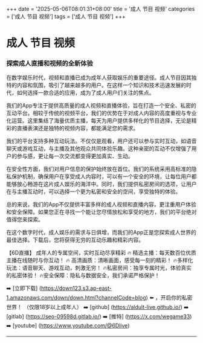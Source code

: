 +++
date = '2025-05-06T08:01:31+08:00'
title = '成人 节目 视频'
categories = ['成人 节目 视频']
tags = ['成人 节目 视频']
+++

# 成人 节目 视频

### 探索成人直播和视频的全新体验

在数字娱乐时代，视频和直播已成为成年人获取娱乐的重要途径。成人节目因其独特的内容和氛围，吸引了越来越多的用户。在这样一个知识和技术迅速发展的时代，如何选择一款合适的应用，成为了成人用户们关注的焦点。

我们的App专注于提供高质量的成人视频和直播体验，旨在打造一个安全、私密的互动平台。相较于传统的视频平台，我们的优势在于对成人内容的高度重视与专业化运营。这里集结了海量优质主播，每天为用户提供多样化的节目选择，无论是精彩的直播表演还是独特的视频内容，都能满足您的需求。

我们的平台支持多种互动玩法。不仅仅是观看，用户还可以参与实时互动，如语音聊天或游戏互动，与主播及其他观众共同体验乐趣。这种亲密的互动不仅增强了用户的参与感，更让每一次交流都变得更加真实、生动。

在安全性方面，我们对用户信息的保护始终放在首位。我们的系统采用高标准的隐私保护机制，确保用户在享受成人内容时，可以有一个安全的环境，让每位用户都能够放心畅游在这片成人娱乐的海洋中。同时，我们提供私密房间的选项，让用户在与主播互动时，可以选择一个更为私密和安全的空间，享受独特的体验。

总的来说，我们的App不仅提供丰富多样的成人视频和直播内容，更注重用户体验和安全保障。如果您正在寻找一个能让您尽情放松和享受的地方，我们的平台绝对值得您来探索。

在这个数字时代，成人娱乐的需求与日俱增，而我们的App正是您探索成人世界的最佳选择。下载后，您将获得无穷的互动乐趣和精彩内容。

【6D直播】
成年人的专属空间，实时互动尽享精彩
🔥 精选主播：每天数百位优质主播在线随时与你互动！
🔥 高清画质：清晰画面，感受每一刻的精彩！
🔥多样化玩法：语音聊天、游戏互动，刺激无穷！
🔥私密房间：独享专属时光，体验真实的私密体验！
🔥安全保障：隐私与数据安全，我们承诺严格保护！

➡️ [立即下载] (https://down123.s3.ap-east-1.amazonaws.com/down/down.html?channelCode=blog) ⬅️ ，开启你的私密世界！
（仅限18岁以上成年人）
➡️ [github] (https://aldult-live.github.io/)
➡️ [gitlab] (https://seo-09598d.gitlab.io/)
➡️ [推特] (https://x.com/wegame33)
➡️ [youtube] (https://www.youtube.com/@6Dlive)

---
